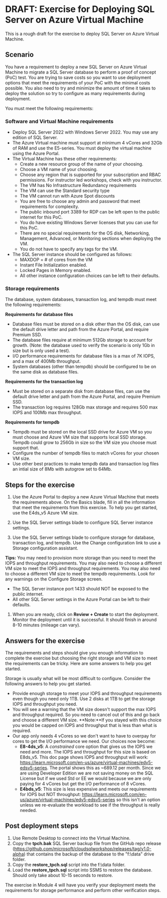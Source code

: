 # DRAFT: Exercise for Deploying SQL Server on Azure Virtual Machine

This is a rough draft for the exercise to deploy SQL Server on Azure Virtual Machine.

## Scenario

You have a requirement to deploy a new SQL Server on Azure Virtual Machine to migrate a SQL Server database to perform a proof of concept (PoC) test. You are trying to save costs so you want to use deployment options that meet the requirements of your PoC with the minimal costs possible. You also need to try and minimize the amount of time it takes to deploy the solution so try to configure as many requirements during deployment.

You must meet the following requirements:

### Software and Virtual Machine requirements

- Deploy SQL Server 2022 with Windows Server 2022. You may use any edition of SQL Server.
- The Azure Virtual machine must support at minimum 4 vCores and 32Gb of RAM and use the E5-series. You must deploy the virtual machine using the Azure Portal.
- The Virtual Machine has these other requirements:
    - Create a new resource group of the name of your choosing.
    - Choose a VM name of your choosing.
    - Choose any region that is supported for your subscription and RBAC permissions. For instructor led workshops, check with you instructor.
    - The VM has No Infrastructure Redundancy requirements
    - The VM can use the Standard security type
    - The VM cannot run with Azure Spot discounts
    - You are free to choose any admin and password that meet requirements for complexity.
    - The public inbound port 3389 for RDP can be left open to the public internet for this PoC.
    - You do have existing Windows Server licenses that you can use for this PoC.
    - There are no special requirements for the OS disk, Networking, Management, Advanced, or Monitoring sections when deploying the VM.
    - You do not have to specify any tags for the VM.
- The SQL Server instance should be configured as follows:
    - MAXDOP = # of cores from the VM
    - Instant File Initialization enabled.
    - Locked Pages in Memory enabled.
    - All other instance configuration choices can be left to their defaults.
    
### Storage requirements

The database, system databases, transaction log, and tempdb must meet the following requirements:

**Requirements for database files**

- Database files must be stored on a disk other than the OS disk, can use the default drive letter and path from the Azure Portal, and require Premium SSD.
- The database files require at minimum 512Gb storage to account for growth. (Note: the database used to verify the scenario is only 1Gb in size but is only used a test).
- I/O performance requirements for database files is a max of 7K IOPS, and a max of 400Mb throughput.
- System databases (other than tempdb) should be configured to be on the same disk as database files.

**Requirements for the transaction log**

- Must be stored on a separate disk from database files, can use the default drive letter and path from the Azure Portal, and require Premium SSD.
- The transaction log requires 128Gb max storage and requires 500 max IOPS and 100Mb max throughput.

**Requirements for tempdb**

- Tempdb must be stored on the local SSD drive for Azure VM so you must choose and Azure VM size that supports local SSD storage. Tempdb could grow to 256Gb in size so the VM size you choose must support that.
- Configure the number of tempdb files to match vCores for your chosen VM size. 
- Use other best practices to make tempdb data and transaction log files an intial size of 8Mb with autogrow set to 64Mb.

## Steps for the exercise

1. Use the Azure Portal to deploy a new Azure Virtual Machine that meets the requirements above. On the Basics blade, fill in all the information that meet the requirements from this exercise. To help you get started, use the E4ds_v5 Azure VM size.

2. Use the SQL Server settings blade to configure SQL Server instance settings.

3. Use the SQL Server settings blade to configure storage for database, transaction log, and tempdb. Use the Change configuration link to use a Storage configuration assistant.

**Tips:** You may need to provision more storage than you need to meet the IOPS and throughput requirements. You may also need to choose a different VM size to meet the IOPS and throughput requirements. You may also need to choose a different VM size to meet the tempdb requirements. Look for any warnings on the Configure Storage screen.

- The SQL Server instance port 1433 should NOT be exposed to the public internet.
- All other SQL Server settings in the Azure Portal can be left to their defaults.

1. When you are ready, click on **Review + Create** to start the deployment. Monitor the deployment until it is successful. It should finish in around 8-10 minutes (mileage can vary).

## Answers for the exercise

The requirements and steps should give you enough information to complete the exercise but choosing the right storage and VM size to meet the requirements can be tricky. Here are some answers to help you get started.

Storage is usually what will be most difficult to configure. Consider the following answers to help you get started.
- Provide enough storage to meet your IOPS and throughput requirements even though you need only 1TB. Use 2 disks at 1TB to get the storage IOPS and throughput you need.
- You will see a warning that the VM size doesn't support the max IOPS and throughput required. So you need to cancel out of this and go back and choose a different VM size. **Note:**If you stayed with this choice you would be capped on IOPS and throughput that is less than what is required. 
- Our app only needs 4 vCores so we don't want to have to overpay for cores to get the I/O performance we need. Our choices now become:
    - **E8-4ds_v5**:  A *constrained* core option that gives us the IOPS we need and more. The IOPS and throughput for this size is based on E8ds_v5. This doc page shows IOPS and throughput will work: https://learn.microsoft.com/en-us/azure/virtual-machines/edv5-edsv5-series. The portal shows this as ~689.12 per month. Since we are using Developer Edition we are not saving money on the SQL License but if we used Std or EE we would because we are only paying for 4 vCores but get the I/O performance of 8 vCores.
    - **E4bds_v5**: This size is less expensive and meets our requirements for IOPS but NOT throughput: https://learn.microsoft.com/en-us/azure/virtual-machines/edv5-edsv5-series so this isn't an option unless we re-evaluate the workload to see if the throughput is really needed.
    
## Post deployment steps

1. Use Remote Desktop to connect into the Virtual Machine.
1. Copy the **tpch.bak** SQL Server backup file from the GitHub repo release (https://github.com/microsoft/cloudsqlworkshop/releases/tag/v1.0-alpha) that contains the backup of the database to the "f:\data" drive folder.
1. Copy the **restore_tpch.sql** script into the f:\data folder.
1. Load the **restore_tpch.sql** script into SSMS to restore the database. Should only take about 10-15 seconds to restore.

The exercise in Module 4 will have you verify your deployment meets the requirements for storage performance and perform other verification steps.